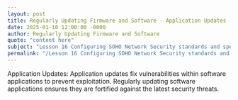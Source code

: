 ```yaml
---
layout: post
title: Regularly Updating Firmware and Software - Application Updates
date: 2025-01-10 12:00:00 -0000
author: Regularly Updating Firmware and Software
quote: "content here"
subject: "Lesson 16 Configuring SOHO Network Security standards and specifications"
permalink: "/Lesson 16 Configuring SOHO Network Security standards and specifications/Regularly Updating Firmware and Software/Regularly Updating Firmware and Software - Application Updates"
---
```


Application Updates: Application updates fix vulnerabilities within software applications to prevent exploitation. Regularly updating software applications ensures they are fortified against the latest security threats.
